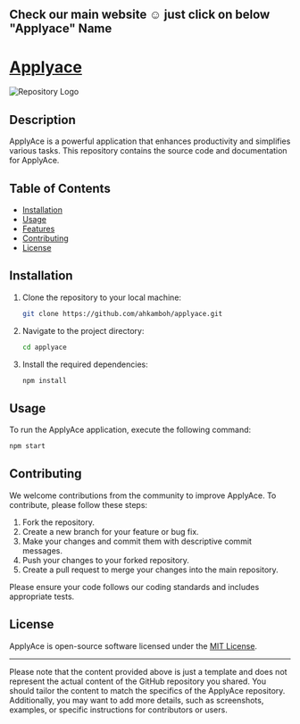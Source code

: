## Check our main website ☺ just click on below "Applyace" Name
# [Applyace](https://applyaces.com/) 
![Repository Logo](https://ahkamboh.github.io/applyace/assets/applayce%20logo.png)

## Description

ApplyAce is a powerful application that enhances productivity and simplifies various tasks. This repository contains the source code and documentation for ApplyAce.

## Table of Contents

- [Installation](#installation)
- [Usage](#usage)
- [Features](#features)
- [Contributing](#contributing)
- [License](#license)

## Installation

1. Clone the repository to your local machine:

   ```bash
   git clone https://github.com/ahkamboh/applyace.git
   ```

2. Navigate to the project directory:

   ```bash
   cd applyace
   ```

3. Install the required dependencies:

   ```bash
   npm install
   ```

## Usage

To run the ApplyAce application, execute the following command:

```bash
npm start
```


## Contributing

We welcome contributions from the community to improve ApplyAce. To contribute, please follow these steps:

1. Fork the repository.
2. Create a new branch for your feature or bug fix.
3. Make your changes and commit them with descriptive commit messages.
4. Push your changes to your forked repository.
5. Create a pull request to merge your changes into the main repository.

Please ensure your code follows our coding standards and includes appropriate tests.

## License

ApplyAce is open-source software licensed under the [MIT License](link/to/license).

---

Please note that the content provided above is just a template and does not represent the actual content of the GitHub repository you shared. You should tailor the content to match the specifics of the ApplyAce repository. Additionally, you may want to add more details, such as screenshots, examples, or specific instructions for contributors or users.
